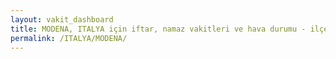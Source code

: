 ```yaml
---
layout: vakit_dashboard
title: MODENA, ITALYA için iftar, namaz vakitleri ve hava durumu - ilçe/eyalet seç
permalink: /ITALYA/MODENA/
---
```


<script type="text/javascript">
  var GLOBAL_COUNTRY = 'ITALYA';
  var GLOBAL_CITY = 'MODENA';
  var GLOBAL_STATE = '';
  var lat = 72;
  var lon = 21;
</script>
